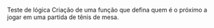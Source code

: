 Teste de lógica
Criação de uma função que defina quem é o próximo a jogar em uma partida de tênis de mesa.
